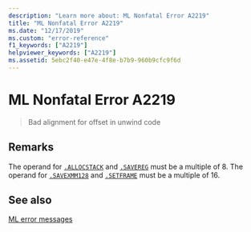 ```yaml
---
description: "Learn more about: ML Nonfatal Error A2219"
title: "ML Nonfatal Error A2219"
ms.date: "12/17/2019"
ms.custom: "error-reference"
f1_keywords: ["A2219"]
helpviewer_keywords: ["A2219"]
ms.assetid: 5ebc2f40-e47e-4f8e-b7b9-960b9cfc9f6d
---
```

# ML Nonfatal Error A2219

> Bad alignment for offset in unwind code

## Remarks

The operand for [`.ALLOCSTACK`](dot-allocstack.md) and [`.SAVEREG`](dot-savereg.md) must be a multiple of 8.  The operand for [`.SAVEXMM128`](dot-savexmm128.md) and [`.SETFRAME`](dot-setframe.md) must be a multiple of 16.

## See also

[ML error messages](ml-error-messages.md)

